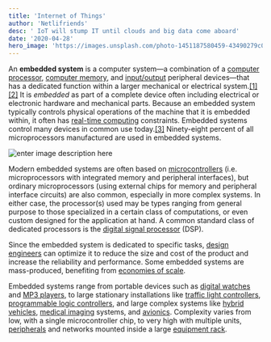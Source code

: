```yaml
---
title: 'Internet of Things'
author: 'Netlifriends'
desc: ' IoT will stump IT until clouds and big data come aboard'
date: '2020-04-28'
hero_image: 'https://images.unsplash.com/photo-1451187580459-43490279c0fa?ixlib=rb-1.2.1&ixid=eyJhcHBfaWQiOjEyMDd9&auto=format&fit=crop&w=1052&q=80'
---
```



An  **embedded system**  is a computer system—a combination of a  [computer processor](https://en.wikipedia.org/wiki/Computer_processor "Computer processor"),  [computer memory](https://en.wikipedia.org/wiki/Computer_memory "Computer memory"), and  [input/output](https://en.wikipedia.org/wiki/Input/output "Input/output")  peripheral devices—that has a dedicated function within a larger mechanical or electrical system.[[1]](https://en.wikipedia.org/wiki/Embedded_system#cite_note-Barr-glossary-1)[[2]](https://en.wikipedia.org/wiki/Embedded_system#cite_note-2)  It is  _embedded_  as part of a complete device often including electrical or electronic hardware and mechanical parts. Because an embedded system typically controls physical operations of the machine that it is embedded within, it often has  [real-time computing](https://en.wikipedia.org/wiki/Real-time_computing "Real-time computing")  constraints. Embedded systems control many devices in common use today.[[3]](https://en.wikipedia.org/wiki/Embedded_system#cite_note-:0-3)  Ninety-eight percent of all microprocessors manufactured are used in embedded systems.

![enter image description here](https://www.cxotoday.com/wp-content/uploads/2019/12/IoT-image.png)

Modern embedded systems are often based on  [microcontrollers](https://en.wikipedia.org/wiki/Microcontroller "Microcontroller")  (i.e. microprocessors with integrated memory and peripheral interfaces), but ordinary microprocessors (using external chips for memory and peripheral interface circuits) are also common, especially in more complex systems. In either case, the processor(s) used may be types ranging from general purpose to those specialized in a certain class of computations, or even custom designed for the application at hand. A common standard class of dedicated processors is the  [digital signal processor](https://en.wikipedia.org/wiki/Digital_signal_processor "Digital signal processor")  (DSP).

Since the embedded system is dedicated to specific tasks,  [design engineers](https://en.wikipedia.org/wiki/Design_engineer "Design engineer")  can optimize it to reduce the size and cost of the product and increase the reliability and performance. Some embedded systems are mass-produced, benefiting from  [economies of scale](https://en.wikipedia.org/wiki/Economies_of_scale "Economies of scale").

Embedded systems range from portable devices such as  [digital watches](https://en.wikipedia.org/wiki/Digital_watch "Digital watch")  and  [MP3 players](https://en.wikipedia.org/wiki/MP3_player "MP3 player"), to large stationary installations like  [traffic light controllers](https://en.wikipedia.org/wiki/Traffic_light_control_and_coordination "Traffic light control and coordination"),  [programmable logic controllers](https://en.wikipedia.org/wiki/Programmable_logic_controller "Programmable logic controller"), and large complex systems like  [hybrid vehicles](https://en.wikipedia.org/wiki/Hybrid_vehicles "Hybrid vehicles"),  [medical imaging](https://en.wikipedia.org/wiki/Medical_imaging "Medical imaging")  systems, and  [avionics](https://en.wikipedia.org/wiki/Avionics "Avionics"). Complexity varies from low, with a single microcontroller chip, to very high with multiple units,  [peripherals](https://en.wikipedia.org/wiki/Peripheral "Peripheral")  and networks mounted inside a large  [equipment rack](https://en.wikipedia.org/wiki/Equipment_rack "Equipment rack").